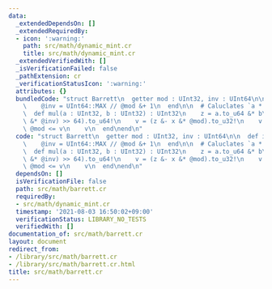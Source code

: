 ```yaml
---
data:
  _extendedDependsOn: []
  _extendedRequiredBy:
  - icon: ':warning:'
    path: src/math/dynamic_mint.cr
    title: src/math/dynamic_mint.cr
  _extendedVerifiedWith: []
  _isVerificationFailed: false
  _pathExtension: cr
  _verificationStatusIcon: ':warning:'
  attributes: {}
  bundledCode: "struct Barrett\n  getter mod : UInt32, inv : UInt64\n\n  def initialize(@mod)\n\
    \    @inv = UInt64::MAX // @mod &+ 1\n  end\n\n  # Caluclates `a * b % mod`.\n\
    \  def mul(a : UInt32, b : UInt32) : UInt32\n    z = a.to_u64 &* b\n    x = ((z.to_u128\
    \ &* @inv) >> 64).to_u64!\n    v = (z &- x &* @mod).to_u32!\n    v &+= @mod if\
    \ @mod <= v\n    v\n  end\nend\n"
  code: "struct Barrett\n  getter mod : UInt32, inv : UInt64\n\n  def initialize(@mod)\n\
    \    @inv = UInt64::MAX // @mod &+ 1\n  end\n\n  # Caluclates `a * b % mod`.\n\
    \  def mul(a : UInt32, b : UInt32) : UInt32\n    z = a.to_u64 &* b\n    x = ((z.to_u128\
    \ &* @inv) >> 64).to_u64!\n    v = (z &- x &* @mod).to_u32!\n    v &+= @mod if\
    \ @mod <= v\n    v\n  end\nend\n"
  dependsOn: []
  isVerificationFile: false
  path: src/math/barrett.cr
  requiredBy:
  - src/math/dynamic_mint.cr
  timestamp: '2021-08-03 16:50:02+09:00'
  verificationStatus: LIBRARY_NO_TESTS
  verifiedWith: []
documentation_of: src/math/barrett.cr
layout: document
redirect_from:
- /library/src/math/barrett.cr
- /library/src/math/barrett.cr.html
title: src/math/barrett.cr
---
```

